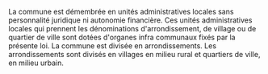 La commune est démembrée en unités administratives locales sans personnalité juridique ni autonomie financière. Ces unités administratives locales qui prennent les dénominations d'arrondissement, de village ou de quartier de ville sont dotées d'organes infra communaux fixés par la présente loi.
La commune est divisée en arrondissements. Les arrondissements sont divisés en villages en milieu rural et quartiers de ville, en milieu urbain.